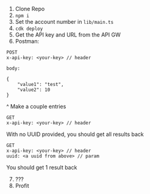 1. Clone Repo
2. `npm i`
3. Set the account number in `lib/main.ts`
4. `cdk deploy`
5. Get the API key and URL from the API GW
6. Postman:

```
POST
x-api-key: <your-key> // header

body:

{
    "value1": "test",
    "value2": 10
}
```

^ Make a couple entries

```
GET
x-api-key: <your-key> // header
```

With no UUID provided, you should get all results back

```
GET
x-api-key: <your-key> // header
uuid: <a uuid from above> // param
```

You should get 1 result back

7. ???
8. Profit

